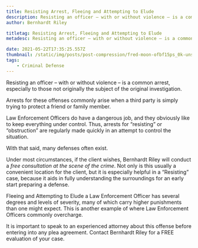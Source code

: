 ```yaml
---
title: Resisting Arrest, Fleeing and Attempting to Elude
description: Resisting an officer – with or without violence – is a common arrest, especially to those not originally the subject of the original investigation.
author: Bernhardt Riley

titletag: Resisting Arrest, Fleeing and Attempting to Elude
metadesc: Resisting an officer – with or without violence – is a common arrest, especially to those not originally the subject of the original investigation.

date: 2021-05-22T17:35:25.557Z
thumbnail: /static/img/posts/post-compression/fred-moon-ofbf15ps_0k-unsplash.webp
tags:
    - Criminal Defense
---
```


Resisting an officer – with or without violence – is a common arrest, especially to those not originally the subject of the original investigation.

Arrests for these offenses commonly arise when a third party is simply trying to protect a friend or family member.

Law Enforcement Officers do have a dangerous job, and they obviously like to keep everything under control. Thus, arrests for “resisting” or “obstruction” are regularly made quickly in an attempt to
control the situation.

With that said, many defenses often exist.

Under most circumstances, if the client wishes, Bernhardt Riley will conduct a *free consultation at the scene of the crime*. Not only is this usually a convenient location for the client, but it is
especially helpful in a “Resisting” case, because it aids in fully understanding the surroundings for an early start preparing a defense.

Fleeing and Attempting to Elude a Law Enforcement Officer has several degrees and levels of severity, many of which carry higher punishments than one might expect. This is another example of where Law
Enforcement Officers commonly overcharge.

It is important to speak to an experienced attorney about this offense before entering into any plea agreement. Contact Bernhardt Riley for a FREE evaluation of your case.
